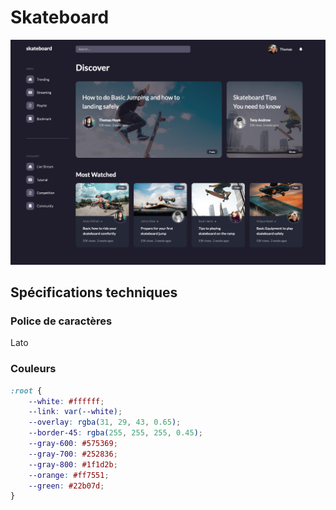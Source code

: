 # Skateboard

![Desktop](desktop.png)

## Spécifications techniques

### Police de caractères

Lato

### Couleurs

```scss
:root {
    --white: #ffffff;
    --link: var(--white);
    --overlay: rgba(31, 29, 43, 0.65);
    --border-45: rgba(255, 255, 255, 0.45);
    --gray-600: #575369;
    --gray-700: #252836;
    --gray-800: #1f1d2b;
    --orange: #ff7551;
    --green: #22b07d;
}
```
